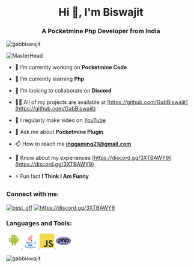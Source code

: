 <h1 align="center">Hi 👋, I'm Biswajit</h1>
<h3 align="center">A Pocketmine Php Developer from India</h3>

<p align="left"> <img src="https://komarev.com/ghpvc/?username=gabbiswajit&label=Profile%20views&color=0e75b6&style=flat" alt="gabbiswajit" /> </p>

![MasterHead](https://1.bp.blogspot.com/-7A4WynwLsMw/XbBpCXG8fHI/AAAAAAAAMt4/uOa1bpLskYgrwGbllhSu2SDj_Mig8SXJQCLcBGAsYHQ/s1600/2000_600px.gif)

- 🔭 I’m currently working on **Pocketmine Code**

- 🌱 I’m currently learning **Php**

- 👯 I’m looking to collaborate on **Discord**

- 👨‍💻 All of my projects are available at [https://github.com/GabBiswajit](https://github.com/GabBiswajit)

- 📝 I regularly make video on [YouTube](YouTube)

- 💬 Ask me about **Pocketmine Plugin**

- 📫 How to reach me **inggaming21@gmail.com**

- 📄 Know about my experiences [https://discord.gg/3XTBAWY9](https://discord.gg/3XTBAWY9)

- ⚡ Fun fact **I Think I Am Funny**

<h3 align="left">Connect with me:</h3>
<p align="left">
<a href="https://twitter.com/best_gff" target="blank"><img align="center" src="https://raw.githubusercontent.com/rahuldkjain/github-profile-readme-generator/master/src/images/icons/Social/twitter.svg" alt="best_gff" height="30" width="40" /></a>
<a href="https://discord.gg/https://discord.gg/3XTBAWY9" target="blank"><img align="center" src="https://raw.githubusercontent.com/rahuldkjain/github-profile-readme-generator/master/src/images/icons/Social/discord.svg" alt="https://discord.gg/3XTBAWY9" height="30" width="40" /></a>
</p>

<h3 align="left">Languages and Tools:</h3>
<p align="left"> <a href="https://developer.android.com" target="_blank" rel="noreferrer"> <img src="https://raw.githubusercontent.com/devicons/devicon/master/icons/android/android-original-wordmark.svg" alt="android" width="40" height="40"/> </a> <a href="https://www.java.com" target="_blank" rel="noreferrer"> <img src="https://raw.githubusercontent.com/devicons/devicon/master/icons/java/java-original.svg" alt="java" width="40" height="40"/> </a> <a href="https://developer.mozilla.org/en-US/docs/Web/JavaScript" target="_blank" rel="noreferrer"> <img src="https://raw.githubusercontent.com/devicons/devicon/master/icons/javascript/javascript-original.svg" alt="javascript" width="40" height="40"/> </a> <a href="https://www.php.net" target="_blank" rel="noreferrer"> <img src="https://raw.githubusercontent.com/devicons/devicon/master/icons/php/php-original.svg" alt="php" width="40" height="40"/> </a> </p>

<p><img align="center" src="https://github-readme-stats.vercel.app/api/top-langs?username=gabbiswajit&show_icons=true&locale=en&layout=compact" alt="gabbiswajit" /></p>
